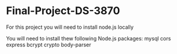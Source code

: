 # Final-Project-DS-3870

For this project you will need to install node.js locally

You will need to install thew following Node.js packages:
    mysql
    cors
    express
    bcrypt
    crypto
    body-parser

